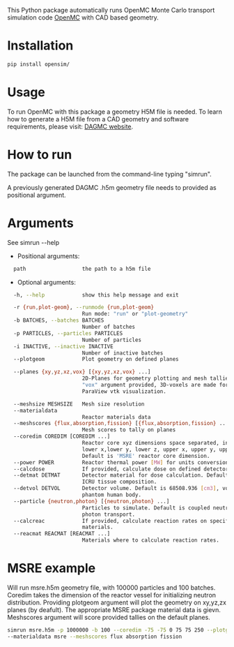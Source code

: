 This Python package automatically runs OpenMC Monte Carlo transport simulation
code [OpenMC](https://github.com/openmc-dev/openmc) with CAD based geometry.

# Installation

```bash
pip install opensim/
```

# Usage
To run OpenMC with this package a geometry H5M file is needed. To learn how to
generate a H5M file from a CAD geometry and software requirements,
please visit: [DAGMC website](https://svalinn.github.io/DAGMC/).

# How to run
The package can be launched from the command-line typing "simrun".

A previously generated DAGMC .h5m geometry file needs to provided as
positional argument.

# Arguments
See simrun --help

- Positional arguments:

```bash
  path                  the path to a h5m file
```

- Optional arguments:
```bash
  -h, --help            show this help message and exit

  -r {run,plot-geom}, --runmode {run,plot-geom}
                        Run mode: "run" or "plot-geometry"
  -b BATCHES, --batches BATCHES
                        Number of batches
  -p PARTICLES, --particles PARTICLES
                        Number of particles
  -i INACTIVE, --inactive INACTIVE
                        Number of inactive batches
  --plotgeom            Plot geometry on defined planes

  --planes {xy,yz,xz,vox} [{xy,yz,xz,vox} ...]
                        2D-Planes for geometry plotting and mesh tallies. When
                        "vox" argument provided, 3D-voxels are made for
                        ParaView vtk visualization.

  --meshsize MESHSIZE   Mesh size resolution
  --materialdata    
                        Reactor materials data
  --meshscores {flux,absorption,fission} [{flux,absorption,fission} ...]
                        Mesh scores to tally on planes
  --coredim COREDIM [COREDIM ...]
                        Reactor core xyz dimensions space separated, in the order:
                        lower x,lower y, lower z, upper x, upper y, upper z.
                        Default is 'MSRE' reactor core dimension.
  --power POWER         Reactor thermal power [MW] for units conversion.
  --calcdose            If provided, calculate dose on defined detector.
  --detmat DETMAT       Detector material for dose calculation. Default is
                        ICRU tissue composition.
  --detvol DETVOL       Detector volume. Default is 68508.936 [cm3], volume of CAD
                        phantom human body.
  --particle {neutron,photon} [{neutron,photon} ...]
                        Particles to simulate. Default is coupled neutron-
                        photon transport.
  --calcreac            If provided, calculate reaction rates on specified 
                        materials.
  --reacmat REACMAT [REACMAT ...]
                        Materials where to calculate reaction rates.                  

```
# MSRE example
Will run msre.h5m geometry file, with 100000 particles and 100 batches. Coredim takes the
dimension of the reactor vessel for initializing neutron distribution. Providing plotgeom argument
will plot the geometry on xy,yz,zx planes (by deafult). The appropriate MSRE package material data is gievn.
Meshscores argument will score provided tallies on the default planes.

```bash
simrun msre.h5m -p 1000000 -b 100 --coredim -75 -75 0 75 75 250 --plotgeom
--materialdata msre --meshscores flux absorption fission
```
